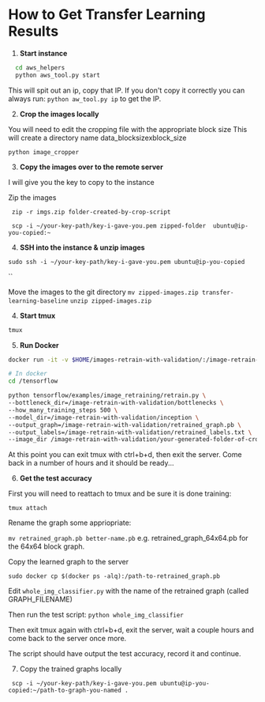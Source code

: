 # How to Get Transfer Learning Results

1. **Start instance**


```bash
  cd aws_helpers
  python aws_tool.py start
```

This will spit out an ip, copy that IP. If you don't copy it correctly you can always run: ` python aw_tool.py ip ` to get the IP.


2. **Crop the images locally**


You will need to edit the cropping file with the appropriate block size
This will create a directory name data_blocksizexblock_size

``` 
python image_cropper 
```

3. **Copy the images over to the remote server**

I will give you the key to copy to the instance 

Zip the images

` zip -r imgs.zip folder-created-by-crop-script`

` scp -i ~/your-key-path/key-i-gave-you.pem zipped-folder  ubuntu@ip-you-copied:~`

4. **SSH into the instance & unzip images**

` sudo ssh -i ~/your-key-path/key-i-gave-you.pem ubuntu@ip-you-copied `

``

Move the images to the git directory
`mv zipped-images.zip transfer-learning-baseline`
`unzip zipped-images.zip`

4. **Start tmux**

```bash 
tmux 
```

5. **Run Docker**

```bash 
docker run -it -v $HOME/images-retrain-with-validation/:/image-retrain-with-validation gcr.io/tensorflow/tensorflow:latest-devel 

# In docker
cd /tensorflow

python tensorflow/examples/image_retraining/retrain.py \
--bottleneck_dir=/image-retrain-with-validation/bottlenecks \
--how_many_training_steps 500 \
--model_dir=/image-retrain-with-validation/inception \
--output_graph=/image-retrain-with-validation/retrained_graph.pb \
--output_labels=/image-retrain-with-validation/retrained_labels.txt \
--image_dir /image-retrain-with-validation/your-generated-folder-of-cropped-images

```

At this point you can exit tmux with ctrl+b+d, then exit the server. Come back in a number of hours and it should be ready...

6. **Get the test accuracy**

First you will need to reattach to tmux and be sure it is done training:

``` tmux attach ```

Rename the graph some appriopriate: 

``` mv retrained_graph.pb better-name.pb ``` e.g. retrained_graph_64x64.pb for the 64x64 block graph.

Copy the learned graph to the server 

``` sudo docker cp $(docker ps -alq):/path-to-retrained_graph.pb ```

Edit `whole_img_classifier.py` with the name of the retrained graph (called GRAPH_FILENAME)

Then run the test script: ``` python whole_img_classifier ```

Then exit tmux again with ctrl+b+d, exit the server, wait a couple hours and come back to the server once more.

The script should have output the test accuracy, record it and continue.

7. Copy the trained graphs locally

``` scp -i ~/your-key-path/key-i-gave-you.pem ubuntu@ip-you-copied:~/path-to-graph-you-named .```


